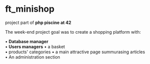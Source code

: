 # ft_minishop
project part of **php piscine at 42**

The week-end project goal was to create a shopping platform with:

• **Database manager**   
• **Users managers**
• a basket  
• products' categories
• a main attractive page summurasing articles  
• An administration section  
